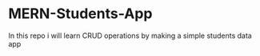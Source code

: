 # MERN-Students-App
In this repo i will learn CRUD operations by making a simple students data app 
